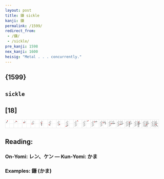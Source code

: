 ```yaml
---
layout: post
title: 鎌 sickle
kanji: 鎌
permalink: /1599/
redirect_from:
 - /鎌/
 - /sickle/
pre_kanji: 1598
nex_kanji: 1600
heisig: "Metal . . . concurrently."
---
```


## {1599}

## `sickle`

## [18]

<div class="stroke"><img src="../images/E98E8C.png" /></div>

## Reading:

### On-Yomi: レン、ケン &mdash; Kun-Yomi: かま

### Examples: 鎌 (かま)

